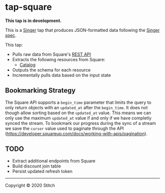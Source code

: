 # tap-square

**This tap is in development.**

This is a [Singer](https://singer.io) tap that produces JSON-formatted data following the [Singer spec](https://github.com/singer-io/getting-started/blob/master/SPEC.md).

This tap:
- Pulls raw data from Square's [REST API](https://developer.squareup.com/reference/square)
- Extracts the following resources from Square:
  - [Catalog](https://developer.squareup.com/reference/square/catalog-api)
- Outputs the schema for each resource
- Incrementally pulls data based on the input state

## Bookmarking Strategy

The Square API supports a `begin_time` parameter that limits the query to
only return objects with an `updated_at` after the `begin_time`. It does
not though allow sorting based on the `updated_at` value. This means we
can only use the maximum `updated_at` value if and only if we have
completly synced the stream. To bookmark our progress during the sync of a
stream we save the `cursor` value used to paginate through the API
(https://developer.squareup.com/docs/working-with-apis/pagination).

## TODO

- Extract additional endpoints from Square
- Build discount join table
- Persist updated refresh token

---

Copyright &copy; 2020 Stitch
